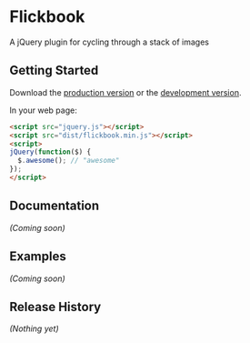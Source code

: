 # Flickbook

A jQuery plugin for cycling through a stack of images

## Getting Started
Download the [production version][min] or the [development version][max].

[min]: https://raw.github.com//grunt-scaffolding/master/dist/flickbook.min.js
[max]: https://raw.github.com//grunt-scaffolding/master/dist/flickbook.js

In your web page:

```html
<script src="jquery.js"></script>
<script src="dist/flickbook.min.js"></script>
<script>
jQuery(function($) {
  $.awesome(); // "awesome"
});
</script>
```

## Documentation
_(Coming soon)_

## Examples
_(Coming soon)_

## Release History
_(Nothing yet)_
